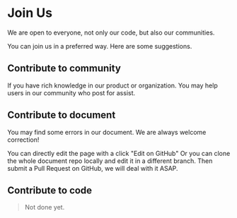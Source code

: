 # Join Us  

We are open to everyone, not only our code, but also our communities.

You can join us in a preferred way.
Here are some suggestions.

## Contribute to community

If you have rich knowledge in our product or organization.
You may help users in our community who post for assist.

## Contribute to document

You may find some errors in our document.
We are always welcome correction!

You can directly edit the page with a click "Edit on GitHub"
Or you can clone the whole document repo locally and edit it in a different branch.
Then submit a Pull Request on GitHub, we will deal with it ASAP.

## Contribute to code

> Not done yet.
